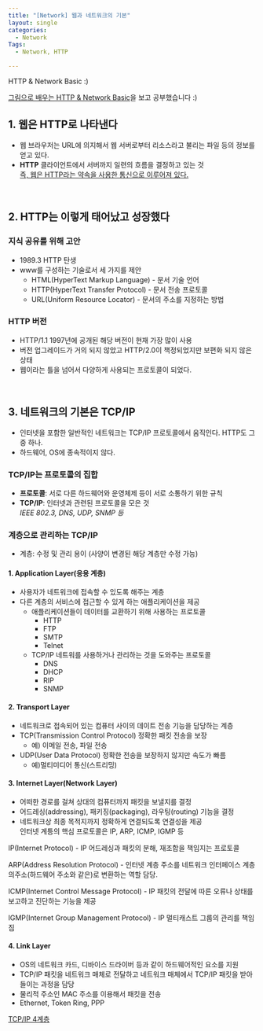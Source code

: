 ```yaml
---
title: "[Network] 웹과 네트워크의 기본"
layout: single
categories:
  - Network
Tags:
  - Network, HTTP

---
```

HTTP & Network Basic :)  

[그림으로 배우는 HTTP & Network Basic](https://www.aladin.co.kr/shop/wproduct.aspx?ItemId=51908132)을 보고 공부했습니다 :)

## 1. 웹은 HTTP로 나타낸다  
  * 웹 브라우저는 URL에 의지해서 웹 서버로부터 리소스라고 불리는 파일 등의 정보를 얻고 있다.  
  * **HTTP** 클라이언트에서 서버까지 일련의 흐름을 결정하고 있는 것  
            <u>즉, 웹은 HTTP라는 약속을 사용한 통신으로 이루어져 있다.</u>  
<br>

## 2. HTTP는 이렇게 태어났고 성장했다  
### 지식 공유를 위해 고안  
  * 1989.3 HTTP 탄생  
  * www를 구성하는 기술로서 세 가지를 제안   
    * HTML(HyperText Markup Language) - 문서 기술 언어  
    * HTTP(HyperText Transfer Protocol) - 문서 전송 프로토콜    
    * URL(Uniform Resource Locator) - 문서의 주소를 지정하는 방법  

### HTTP 버전  
  * HTTP/1.1 1997년에 공개된 해당 버전이 현재 가장 많이 사용  
  * 버전 업그레이드가 거의 되지 않았고 HTTP/2.0이 책정되었지만 보편화 되지 않은 상태  
  * 웹이라는 틀을 넘어서 다양하게 사용되는 프로토콜이 되었다.  

<br>

## 3. 네트워크의 기본은 TCP/IP   
  * 인터넷을 포함한 일반적인 네트워크는 TCP/IP 프로토콜에서 움직인다. HTTP도 그 중 하나.  
  * 하드웨어, OS에 종속적이지 않다. 
### TCP/IP는 프로토콜의 집합  
* **프로토콜**: 서로 다른 하드웨어와 운영체제 등이 서로 소통하기 위한 규칙  
* **TCP/IP**: 인터넷과 관련된 프로토콜을 모은 것  
    *IEEE 802.3, DNS, UDP, SNMP 등*  

### 계층으로 관리하는 TCP/IP  
* 계층: 수정 및 관리 용이 (사양이 변경된 해당 계층만 수정 가능)  

#### 1. Application Layer(응용 계층)     
- 사용자가 네트워크에 접속할 수 있도록 해주는 계층 
- 다른 계층의 서비스에 접근할 수 있게 하는 애플리케이션을 제공  
  - 애플리케이션들이 데이터를 교환하기 위해 사용하는 프로토콜  
    - HTTP
    - FTP
    - SMTP
    - Telnet  
  - TCP/IP 네트워를 사용하거나 관리하는 것을 도와주는 프로토콜  
    - DNS
    - DHCP
    - RIP
    - SNMP  

#### 2. Transport Layer  
- 네트워크로 접속되어 있는 컴퓨터 사이의 데이트 전송 기능을 담당하는 계층  
- TCP(Transmission Control Protocol) 정확한 패킷 전송을 보장 
  - 예) 이메일 전송, 파일 전송
- UDP(User Data Protocol) 정확한 전송을 보장하지 않지만 속도가 빠름 
  - 예)멀티미디어 통신(스트리밍) 

#### 3. Internet Layer(Network Layer)  
- 어떠한 경로를 걸쳐 상대의 컴퓨터까지 패킷을 보낼지를 결정  
- 어드레싱(addressing), 패키징(packaging), 라우팅(routing) 기능을 결정  
- 네트워크상 최종 목적지까지 정확하게 연결되도록 연결성을 제공  
인터넷 계틍의 핵심 프로토콜은 IP, ARP, ICMP, IGMP 등

IP(Internet Protocol) - IP 어드레싱과 패킷의 분해, 재조합을 책임지는 프로토콜

ARP(Address Resolution Protocol) - 인터넷 계층 주소를 네트워크 인터페이스 계층의주소(하드웨어 주소와 같은)로 변환하는 역할 담당.

ICMP(Internet Control Message Protocol) - IP 패킷의 전달에 따른 오류나 상태를 보고하고 진단하는 기능을 제공

IGMP(Internet Group Management Protocol) - IP 멀티캐스트 그룹의 관리를 책임짐

#### 4. Link Layer  
- OS의 네트워크 카드, 디바이스 드라이버 등과 같이 하드웨어적인 요소를 지원 
- TCP/IP 패킷을 네트워크 매체로 전달하고 네트워크 매체에서 TCP/IP 패킷을 받아들이는 과정을 담당  
- 물리적 주소인 MAC 주소를 이용해서 패킷을 전송  
- Ethernet, Token Ring, PPP






[TCP/IP 4계층](https://tar-cvzf-studybackup-tar-gz.tistory.com/38)

  




